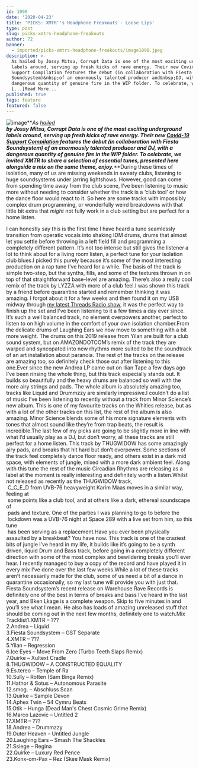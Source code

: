 ```yaml
---
id: 1090
date: '2020-04-23'
title: 'PICKS: XMTR''s Headphone Freakouts - Loose Lips'
type: post
slug: picks-xmtrs-headphone-freakouts
author: 72
banner:
  - imported/picks-xmtrs-headphone-freakouts/image1090.jpeg
description: >-
  As hailed by Jossy Mitsu, Corrupt Data is one of the most exciting underground
  labels around, serving up fresh kicks of rave energy. Their new Covid-19
  Support Compilation features the debut (in collaboration with Fiesta
  Soundsystem)&nbsp;of an enormously talented producer and&nbsp;DJ, with a
  dangerous quantity of genuine fire in the WIP folder. To celebrate, we
  [...]Read More...
published: true
tags: feature
featured: false
---
```

![image](../imported/picks-xmtrs-headphone-freakouts/image1090.jpeg)[](https://www.youtube.com/watch?v=Jk-sMpvU8Bo)**_As [hailed](http://loose-lips.co.uk/blog/fantasy-realm)  
**by Jossy Mitsu, Corrupt Data is one of the most exciting underground labels around, serving up fresh kicks of rave energy. Their new [Covid-19 Support Compilation](https://corruptdata001.bandcamp.com/album/covid-19-support-compilation) features the debut (in collaboration with Fiesta Soundsystem)** **of an enormously talented producer and** [](https://soundcloud.com/threadsradio/confession-booth-w-xmtr-02-apr-20?fbclid=IwAR1TFuuyl5p7wtT4wLTif1P64HCRcptDQExYXVW6uM-ZdPdgHlL9vKpBicE)**DJ, with a dangerous quantity of genuine fire in the WIP folder. To celebrate, we invited XMTR to share a selection of essential tunes, presented here alongside a mix on the same theme, enjoy.**_**During these times of isolation, many of us are missing weekends in sweaty clubs, listening to huge soundsystems under jarring lightshows. However, good can come from spending time away from the club scene, I’ve been listening to music more without needing to consider whether the track is a ‘club tool’ or how the dance floor would react to it. So here are some tracks with impossibly complex drum programming, or wonderfully weird breakdowns with that little bit extra that _might_ not fully work in a club setting but are perfect for a home listen.

I can honestly say this is the first time I have heard a tune seamlessly transition from operatic vocals into shaking IDM drums, drums that almost let you settle before throwing in a left field fill and programming a completely different pattern. It’s not too intense but still gives the listener a lot to think about for a living room listen, a perfect tune for your isolation club blues.I picked this purely because it’s some of the most interesting production on a rap tune I’ve heard for a while. The basis of the track is simple two-step, but the synths, fills, and some of the textures thrown in on top of that straightforward base-level are amazing. There’s also a really cool remix of the track by LYZZA with more of a club feel.I was shown this track by a friend before quarantine started and remember thinking it was amazing. I forgot about it for a few weeks and then found it on my USB midway through [my latest Threads Radio show](https://soundcloud.com/threadsradio/confession-booth-w-xmtr-02-apr-20?fbclid=IwAR1TFuuyl5p7wtT4wLTif1P64HCRcptDQExYXVW6uM-ZdPdgHlL9vKpBicE), it was the perfect way to finish up the set and I’ve been listening to it a few times a day ever since. It’s such a well balanced track, no element overpowers another, perfect to listen to on high volume in the comfort of your own isolation chamber.From the delicate drums of Laughing Ears we now move to something with a bit more weight. The drums on this 2019 release from Yilan are built for a club sound system, but on AMAZONDOTCOM’s remix of the track they are warped and syncopated into new rhythms more suited to be the soundtrack of an art installation about paranoia. The rest of the tracks on the release are amazing too, so definitely check those out after listening to this one.Ever since the new Andrea LP came out on Ilian Tape a few days ago I’ve been rinsing the whole thing, but this track especially stands out. It builds so beautifully and the heavy drums are balanced so well with the more airy strings and pads. The whole album is absolutely amazing too, tracks like Liquid and Drummzzy are similarly impressive.I couldn’t do a list of music I’ve been listening to recently without a track from Minor Science’s new album. This is one of my favourite tracks on the Whities release, but as with a lot of the other tracks on this list, the rest of the album is also amazing. Minor Science blends some of his more signature elements with tones that almost sound like they’re from trap beats, the result is incredible.[](https://www.youtube.com/watch?v=excds_8T9lo)The last few of my picks are going to be slightly more in line with what I’d usually play as a DJ, but don’t worry, all these tracks are still perfect for a home listen. This track by THUGWIDOW has some amazingly airy pads, and breaks that hit hard but don’t overpower. Some sections of the track feel completely dance floor ready, and others exist in a dark mid space, with elements of jungle, mixed with a more dark ambient feel. Along with this tune the rest of the music Circadian Rhythms are releasing as a label at the moment is really interesting and definitely worth a listen.Whilst not released as recently as the THUGWIDOW track,  
 C\_C\_E\_D from UVB-76 heavyweight Karim Maas moves in a similar way, feeling at  
 some points like a club tool, and at others like a dark, ethereal soundscape of  
 pads and texture. One of the parties I was planning to go to before the  
 lockdown was a UVB-76 night at Space 289 with a live set from him, so this tune  
 has been serving as a replacement.Have you ever been physically assaulted by a breakbeat? You have now. This track is one of the craziest bits of jungle I’ve heard in my life, it builds like it’s going to be a synth driven, liquid Drum and Bass track, before going in a completely different direction with some of the most complex and bewildering breaks you’ll ever hear. I recently managed to buy a copy of the record and have played it in every mix I’ve done over the last few weeks.While a lot of these tracks aren’t necessarily made for the club, some of us need a bit of a dance in quarantine occasionally, so my last tune will provide you with just that. Fiesta Soundsystem’s recent release on Warehouse Rave Records is definitely one of the best in terms of breaks and bass I’ve heard in the last year, and Bken Lkage is a complete weapon. Skip to five minutes in and you’ll see what I mean. He also has loads of amazing unreleased stuff that should be coming out in the next few months, definitely one to watch.Mix Tracklist1.XMTR – ???  
2.Andrea – Liquid  
3.Fiesta Soundsystem – GST Separate  
4.XMTR – ???  
5.Yilan – Regression  
6.Ice Eyes – Move From Zero (Turbo Teeth Slaps Remix)  
7.Quirke – Xultext Cradle  
8.THUGWIDOW – A CONSTRUCTED EQUALITY  
9.Es.tereo – Temple of Ra  
10.Sully – Rotten (Sam Binga Remix)  
11.Hathor &amp; Sotus – Autonomous Parasite  
12.smog. – Abschluss Scan  
13.Quirke – Sample Devon  
14.Aphex Twin – 54 Cymru Beats  
15.Otik – Hunga (Dead Man's Chest Cosmic Grime Remix)  
16.Marco Lazovic – Untitled 2  
17.XMTR – ???  
18.Andrea – Drummzzy  
19.Outer Heaven – Untitled Jungle  
20.Laughing Ears – Smash The Shackles  
21.Ssiege – Regina  
22.Quirke – Luxury Red Pence  
23.Konx-om-Pax – Rez (Skee Mask Remix)
